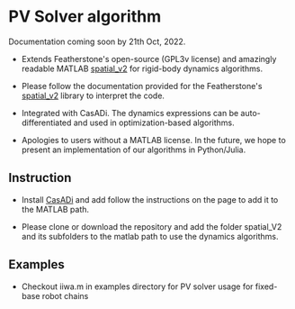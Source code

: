 # PV Solver algorithm

Documentation coming soon by 21th Oct, 2022.

- Extends Featherstone's open-source (GPL3v license) and amazingly readable MATLAB [spatial_v2](https://royfeatherstone.org/spatial/v2/) for rigid-body dynamics algorithms.
 
- Please follow the documentation provided for the Featherstone's [spatial_v2](https://royfeatherstone.org/spatial/v2/) library to interpret the code.

-  Integrated with CasADi. The dynamics expressions can be auto-differentiated and used in optimization-based algorithms.

- Apologies to users without a MATLAB license. In the future, we hope to present an implementation of our algorithms in Python/Julia.


## Instruction

- Install [CasADi](https://web.casadi.org/get/) and add follow the instructions on the page to add it to the MATLAB path.

- Please clone or download the repository and add the folder spatial_V2 and its subfolders to the matlab path to use the dynamics algorithms.


## Examples

- Checkout iiwa.m in examples directory for PV solver usage for fixed-base robot chains

